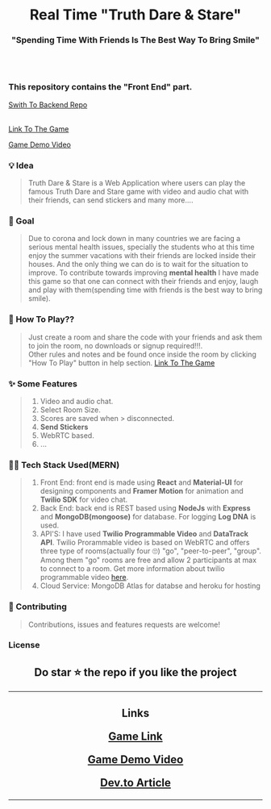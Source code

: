<h1 align="center">
  Real Time "Truth Dare & Stare"
</h1>

<h3 align="center">
  "Spending Time With Friends Is The Best Way To Bring Smile"
</h3>
<br/>
<br/>

<h3>
This repository contains the "Front End" part. 
</h3>

[Swith To Backend Repo]()
<br/>
<br/>

[Link To The Game](https://truthdarelive.me/)

[Game Demo Video](https://youtu.be/rEMAhWLZoM0)

### 💡 Idea
> Truth Dare & Stare is a Web Application where users can play the famous Truth Dare and Stare game with video and audio chat with their friends, can send stickers and many more....

### 🥅 Goal
> Due to corona and lock down in many countries we are facing a serious mental health issues, specially the students who at this time enjoy the summer vacations with their friends are locked inside their houses. And the only thing we can do is to wait for the situation to improve. To contribute towards improving **mental health** I have made this game so that one can connect with their friends and enjoy, laugh and play with them(spending time with friends is the best way to bring smile).

### 🤔 How To Play??
> Just create a room and share the code with your friends and ask them to join the room, no downloads or signup required!!!.<br/>Other rules and notes and be found once inside the room by clicking "How To Play" button in help section.
[Link To The Game](https://truthdarelive.me/)

### ✨ Some Features
> 1. Video and audio chat.
> 2. Select Room Size.
> 3. Scores are saved when > disconnected.
> 4. **Send Stickers**
> 5. WebRTC based.
> 6. ...

### 🧑‍💻 Tech Stack Used(MERN)
> 1. Front End: front end is made using **React** and **Material-UI** for designing components and **Framer Motion** for animation and **Twilio SDK** for video chat.
> 2. Back End: back end is REST based using **NodeJs** with **Express** and **MongoDB(mongoose)** for database. For logging **Log DNA** is used.
> 3. API'S: I have used **Twilio Programmable Video** and **DataTrack API**. Twilio Prorammable video is based on WebRTC and offers three type of rooms(actually four 🙄) "go", "peer-to-peer", "group". Among them "go" rooms are free and allow 2 participants at max to connect to a room. Get more information about twilio programmable video [here](https://www.twilio.com/docs/video/tutorials/basic-concepts).
> 4. Cloud Service: MongoDB Atlas for databse and heroku for hosting

### 🤝 Contributing
> Contributions, issues and features requests are welcome!

### License

<h2 align='center'>
  Do star ⭐ the repo if you like the project
</h2>

***
<h2 align='center'>
  Links

  <p><a href="https://truthdarelive.me/">Game Link</a></p>
  <p><a href="https://youtu.be/rEMAhWLZoM0">Game Demo Video</a></p>
  <p><a href="https://dev.to/ishanextreme/real-time-truth-dare-stare-game-with-video-and-audio-chat-functionality-10ek">Dev.to Article</a></p>
</h2>

***
   



